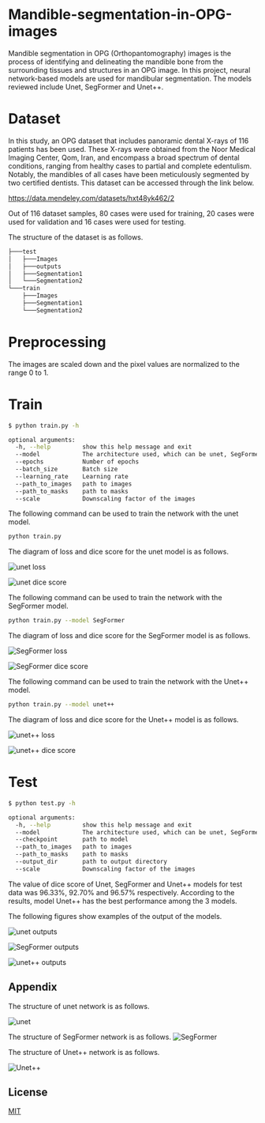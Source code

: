 # Mandible-segmentation-in-OPG-images

Mandible segmentation in OPG (Orthopantomography) images is the process of identifying and delineating the mandible bone from the surrounding tissues and structures in an OPG image.
In this project, neural network-based models are used for mandibular segmentation. The models reviewed include Unet, SegFormer and Unet++.
# Dataset
In this study, an OPG dataset that includes panoramic dental X-rays of 116 patients has been used. These X-rays were obtained from the Noor Medical Imaging Center, Qom, Iran, and encompass a broad spectrum of dental conditions, ranging from healthy cases to partial and complete edentulism. Notably, the mandibles of all cases have been meticulously segmented by two certified dentists.
This dataset can be accessed through the link below.

https://data.mendeley.com/datasets/hxt48yk462/2

Out of 116 dataset samples, 80 cases were used for training, 20 cases were used for validation and 16 cases were used for testing.

The structure of the dataset is as follows.
```bash
├───test
│   ├───Images
│   ├───outputs
│   ├───Segmentation1
│   └───Segmentation2
└───train
    ├───Images
    ├───Segmentation1
    └───Segmentation2
```
# Preprocessing
The images are scaled down and the pixel values are normalized to the range 0 to 1.


# Train


```bash
$ python train.py -h

optional arguments:
  -h, --help         show this help message and exit
  --model            The architecture used, which can be unet, SegFormer and unet++
  --epochs           Number of epochs
  --batch_size       Batch size
  --learning_rate    Learning rate
  --path_to_images   path to images
  --path_to_masks    path to masks
  --scale            Downscaling factor of the images

```
The following command can be used to train the network with the unet model.
```bash
python train.py
```
The diagram of loss and dice score for the unet model is as follows.

![unet loss](https://github.com/MahdiBazargani/Mandible-segmentation-in-OPG-images/blob/master/Figures/unet_loss.png?raw=true)

![unet dice score](https://github.com/MahdiBazargani/Mandible-segmentation-in-OPG-images/blob/master/Figures/unet_dise_score.png?raw=true)


The following command can be used to train the network with the SegFormer model.
```bash
python train.py --model SegFormer
```
The diagram of loss and dice score for the SegFormer model is as follows.

![SegFormer loss](https://github.com/MahdiBazargani/Mandible-segmentation-in-OPG-images/blob/master/Figures/segformer_loss.png?raw=true)

![SegFormer dice score](https://github.com/MahdiBazargani/Mandible-segmentation-in-OPG-images/blob/master/Figures/segformer_dice_score.png?raw=true)


The following command can be used to train the network with the Unet++ model.
```bash
python train.py --model unet++
```
The diagram of loss and dice score for the Unet++ model is as follows.

![unet++ loss](https://github.com/MahdiBazargani/Mandible-segmentation-in-OPG-images/blob/master/Figures/unetpp_loss.png?raw=true)

![unet++ dice score](https://github.com/MahdiBazargani/Mandible-segmentation-in-OPG-images/blob/master/Figures/unetpp_dice_score.png?raw=true)


# Test

```bash
$ python test.py -h

optional arguments:
  -h, --help         show this help message and exit
  --model            The architecture used, which can be unet, SegFormer and unet++
  --checkpoint       path to model
  --path_to_images   path to images
  --path_to_masks    path to masks
  --output_dir       path to output directory
  --scale            Downscaling factor of the images
```

The value of dice score of Unet, SegFormer and Unet++ models for test data was 96.33%, 92.70% and 96.57% respectively.
According to the results, model Unet++ has the best performance among the 3 models.

The following figures show examples of the output of the models.


![unet outputs](https://github.com/MahdiBazargani/Mandible-segmentation-in-OPG-images/blob/master/Figures/unet_res.png?raw=true)


![SegFormer outputs](https://github.com/MahdiBazargani/Mandible-segmentation-in-OPG-images/blob/master/Figures/segformer_res.png?raw=true)

![unet++ outputs](https://github.com/MahdiBazargani/Mandible-segmentation-in-OPG-images/blob/master/Figures/unetpp_path.png?raw=true)



## Appendix

The structure of unet network is as follows.

![unet](https://github.com/MahdiBazargani/Mandible-segmentation-in-OPG-images/blob/master/Figures/unet.png?raw=true)

The structure of SegFormer network is as follows.
![SegFormer](https://github.com/MahdiBazargani/Mandible-segmentation-in-OPG-images/blob/master/Figures/segformer.png?raw=true)

The structure of Unet++ network is as follows.

![Unet++](https://github.com/MahdiBazargani/Mandible-segmentation-in-OPG-images/blob/master/Figures/unetpp.jpg?raw=true)


## License

[MIT](https://choosealicense.com/licenses/mit/)

